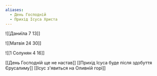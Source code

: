 ```yaml
---
aliases:
  - День Господній
  - Прихід Ісуса Христа
---
```

![[Даниїла 7 13]]

![[Матвія 24 30]]

![[1 Солунян 4 16]]

[[День Господній ще не настав]]
[[Прихід Ісуса буде після здобуття Єрусалиму]]
[[Ісус з'явиться на Оливній горі]]

